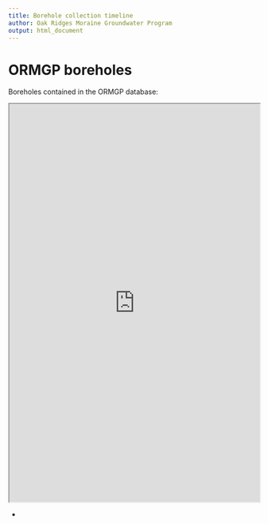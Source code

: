 ```yaml
---
title: Borehole collection timeline
author: Oak Ridges Moraine Groundwater Program
output: html_document
---
```



# ORMGP boreholes
Boreholes contained in the ORMGP database:

<iframe src="https://golang.oakridgeswater.ca/pages/cum-bh.html" width="100%" height="800" scrolling="no" allowfullscreen></iframe>
<br>

-